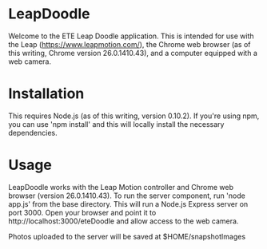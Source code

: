 # LeapDoodle

Welcome to the ETE Leap Doodle application. This is intended for use with the Leap (https://www.leapmotion.com/), the Chrome web browser (as of this writing, Chrome version 26.0.1410.43), and a computer equipped with a web camera.

# Installation

This requires Node.js (as of this writing, version 0.10.2).  If you're using npm, you can use 'npm install' and this will locally install the necessary dependencies.

# Usage

LeapDoodle works with the Leap Motion controller and Chrome web browser (version 26.0.1410.43).  To run the server component, run 'node app.js' from the base directory.  This will run a Node.js Express server on port 3000.  Open your browser and point it to http://localhost:3000/eteDoodle and allow access to the web camera.

Photos uploaded to the server will be saved at $HOME/snapshotImages

